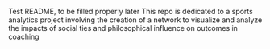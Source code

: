 Test README, to be filled properly later
This repo is dedicated to a sports analytics project involving the creation of a network to visualize and analyze the impacts of social ties and philosophical influence on outcomes in coaching